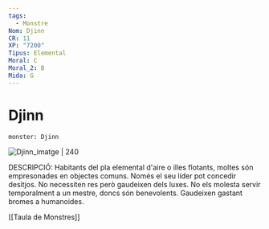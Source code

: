 ```yaml
---
tags:
  - Monstre
Nom: Djinn
CR: 11
XP: "7200"
Tipus: Elemental
Moral: C
Moral_2: B
Mida: G
---
```

# Djinn

```statblock
monster: Djinn
```

![Djinn_imatge | 240](https://www.dndbeyond.com/avatars/thumbnails/30783/897/1000/1000/638062023191330690.png)

DESCRIPCIÓ: 
Habitants del pla elemental d'aire o illes flotants, moltes són empresonades en objectes comuns. Només el seu líder pot concedir desitjos. No necessiten res però gaudeixen dels luxes. No els molesta servir temporalment a un mestre, doncs són benevolents. Gaudeixen gastant bromes a humanoides.

[[Taula de Monstres]]

